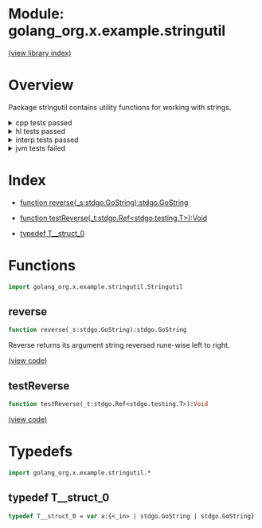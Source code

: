 # Module: golang\_org.x.example.stringutil


[(view library index)](../../../../golibs.md)


# Overview


Package stringutil contains utility functions for working with strings. 


<details><summary>cpp tests passed</summary>
<p>

```
=== RUN   TestReverse
--- PASS: TestReverse (0.000191926956176758)
```
</p>
</details>

<details><summary>hl tests passed</summary>
<p>

```
=== RUN   TestReverse
--- PASS: TestReverse (0.0018918514251709)
```
</p>
</details>

<details><summary>interp tests passed</summary>
<p>

```
=== RUN   TestReverse
--- PASS: TestReverse (0.0004119873046875)
```
</p>
</details>

<details><summary>jvm tests failed</summary>
<p>

```
Exception in thread "main" java.lang.NullPointerException: Cannot read field "name" because "test" is null
	at stdgo.testing.M.run(/usr/local/lib/haxe/lib/go2hx/git/stdgo/testing/Testing.hx:351)
	at golang_org.x.example.stringutil_test._Stringutil.Stringutil_Fields_.main(golibs/golang_org/x/example/stringutil_test/Stringutil.hx:17)
	at golang_org.x.example.stringutil_test._Stringutil.Stringutil_Fields_.main(golibs/golang_org/x/example/stringutil_test/Stringutil.hx:1)
Error: Command failed with error 1
=== RUN   TestReverse
--- PASS: TestReverse (0.005000114440917969)
```
</p>
</details>


# Index


- [function reverse\(\_s:stdgo.GoString\):stdgo.GoString](<#reverse>)

- [function testReverse\(\_t:stdgo.Ref\<stdgo.testing.T\>\):Void](<#testreverse>)

- [typedef T\_\_struct\_0](<#t__struct_0>)

# Functions


```haxe
import golang_org.x.example.stringutil.Stringutil
```


## reverse


```haxe
function reverse(_s:stdgo.GoString):stdgo.GoString
```


Reverse returns its argument string reversed rune\-wise left to right. 


[\(view code\)](<./Stringutil.hx#L22>)


## testReverse


```haxe
function testReverse(_t:stdgo.Ref<stdgo.testing.T>):Void
```


 


[\(view code\)](<./Stringutil.hx#L42>)


# Typedefs


```haxe
import golang_org.x.example.stringutil.*
```


## typedef T\_\_struct\_0


```haxe
typedef T__struct_0 = var a:{<_in> | stdgo.GoString | stdgo.GoString}
```


 


